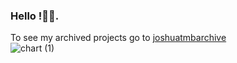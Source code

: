 ### Hello !👋🏾.
To see my archived projects go to  [joshuatmbarchive](https://github.com/joshuatmbarchive)<br>
![chart (1)](https://user-images.githubusercontent.com/87516124/136662868-99758af9-d7f5-4657-9b12-a43d3b188063.png)

<!--# Hello !👋🏾.

My name is Joshua .
 🔭 I’m currently working on perfecting:
 [Javascript](https://www.javascript.com/), 
 [React](https://reactjs.org/),
 [Django](https://www.djangoproject.com/)
 [Css](https://en.wikipedia.org/wiki/CSS) and 
 [Python](https://www.python.org/), 
 
 
 To see my archived projects go to  [joshuatmbarchive](https://github.com/joshuatmbarchive) <p align="left"> <img src="https://komarev.com/ghpvc/?username=joshuatmb&label=Profile%20views&color=0e75b6&style=flat" alt="joshuatmb" /></p>
 
## 🔧 Technologies & Tools
![](https://img.shields.io/badge/GitHub-100000?style=for-the-badge&logo=github&logoColor=white)
![](https://img.shields.io/badge/Python-3776AB?style=for-the-badge&logo=python&logoColor=white)
![](https://img.shields.io/badge/Codepen-000000?style=for-the-badge&logo=codepen&logoColor=white)
![](https://img.shields.io/badge/JavaScript-323330?style=for-the-badge&logo=javascript&logoColor=F7DF1E)
![](https://img.shields.io/badge/Django-092E20?style=for-the-badge&logo=django&logoColor=white)
![](https://img.shields.io/badge/React-20232A?style=for-the-badge&logo=react&logoColor=61DAFB)
![](https://img.shields.io/badge/Visual_Studio_Code-0078D4?style=for-the-badge&logo=visual%20studio%20code&logoColor=white)
![](https://img.shields.io/badge/mac%20os-000000?style=for-the-badge&logo=apple&logoColor=white)
![](https://img.shields.io/badge/HTML5-E34F26?style=for-the-badge&logo=html5&logoColor=white)
![](https://img.shields.io/badge/CSS3-1572B6?style=for-the-badge&logo=css3&logoColor=white)
## &#x1f4c8; GitHub Stats
![](https://github-readme-stats.vercel.app/api/top-langs/?username=joshuatmb)
![](https://github-readme-streak-stats.herokuapp.com/?user=joshuatmb)
![](https://github-readme-stats.vercel.app/api?username=joshuatmb)
## Job activity 💼
I'm currently not looking for any fulltime , freelance or consultation work as I am working on improving  my programming skills-->
